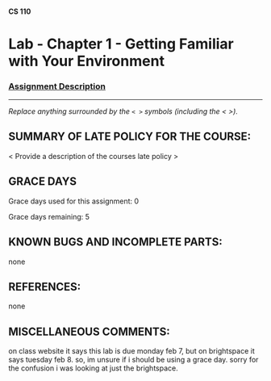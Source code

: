 #### CS 110
# Lab - Chapter 1 - Getting Familiar with Your Environment

### [Assignment Description](https://docs.google.com/document/d/1j0CNd4KglkOGcRWAJZoJ__PEirOluNjHWm0NtmvEVRo/edit?usp=sharing)

***

_Replace anything surrounded by the `< >` symbols (including the < >)._

## SUMMARY OF LATE POLICY FOR THE COURSE:
 < Provide a  description of the courses late policy >

## GRACE DAYS
Grace days used for this assignment: 0

Grace days remaining: 5

## KNOWN BUGS AND INCOMPLETE PARTS:
none

## REFERENCES:
none

## MISCELLANEOUS COMMENTS:
on class website it says this lab is due monday feb 7, but on brightspace it says tuesday feb 8. so, im unsure if i should be using a grace day. sorry for the confusion i was looking at just the brightspace. 
